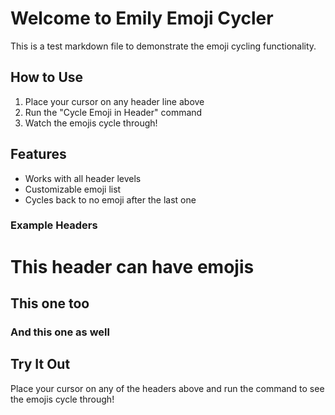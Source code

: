 # Welcome to Emily Emoji Cycler

This is a test markdown file to demonstrate the emoji cycling functionality.

## How to Use

1. Place your cursor on any header line above
2. Run the "Cycle Emoji in Header" command
3. Watch the emojis cycle through!

## Features

- Works with all header levels
- Customizable emoji list
- Cycles back to no emoji after the last one

### Example Headers

# This header can have emojis

## This one too

### And this one as well

## Try It Out

Place your cursor on any of the headers above and run the command to see the emojis cycle through!

